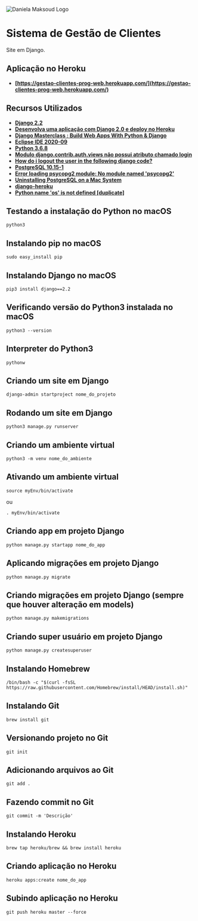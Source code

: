 ![Daniela Maksoud Logo](http://sempregatas.com.br/imagens/Logo.png)

# Sistema de Gestão de Clientes

Site em Django.

## Aplicação no Heroku

- **[https://gestao-clientes-prog-web.herokuapp.com/](https://gestao-clientes-prog-web.herokuapp.com/)**

## Recursos Utilizados

- **[Django 2.2](https://www.djangoproject.com/)**
- **[Desenvolva uma aplicação com Django 2.0 e deploy no Heroku](https://www.udemy.com/course/django-20-heroku/)**
- **[Django Masterclass : Build Web Apps With Python & Django](https://www.udemy.com/course/django-course/)**
- **[Eclipse IDE 2020-09](https://www.eclipse.org/downloads/)**
- **[Python 3.6.8](https://www.python.org/downloads/release/python-368/)**
- **[Modulo django.contrib.auth.views não possui atributo chamado login](https://www.schoolofnet.com/forum/topico/modulo-djangocontribauthviews-nao-possui-atributo-chamado-login-7032)**
- **[How do i logout the user in the following django code?](https://stackoverflow.com/questions/42081713/how-do-i-logout-the-user-in-the-following-django-code)**
- **[PostgreSQL 10.15-1](https://www.postgresql.org/)**
- **[Error loading psycopg2 module: No module named 'psycopg2'](https://cursos.alura.com.br/forum/topico-error-loading-psycopg2-module-no-module-named-psycopg2-117303)**
- **[Uninstalling PostgreSQL on a Mac System](https://www.enterprisedb.com/edb-docs/d/postgresql/installation-getting-started/installation-guide-installers/11/PostgreSQL_Installation_Guide.1.12.html)**
- **[django-heroku](https://github.com/Gpzim98/django-heroku)**
- **[Python name 'os' is not defined [duplicate]](https://stackoverflow.com/questions/23048129/python-name-os-is-not-defined/23048147)**

## Testando a instalação do Python no macOS

```
python3
```

## Instalando pip no macOS

```
sudo easy_install pip
```

## Instalando Django no macOS

```
pip3 install django==2.2
```

## Verificando versão do Python3 instalada no macOS

```
python3 --version
```

## Interpreter do Python3

```
pythonw
```

## Criando um site em Django

```
django-admin startproject nome_do_projeto
```

## Rodando um site em Django

```
python3 manage.py runserver
```

## Criando um ambiente virtual

```
python3 -m venv nome_do_ambiente
```

## Ativando um ambiente virtual

```
source myEnv/bin/activate
```
ou
```
. myEnv/bin/activate
```

## Criando app em projeto Django

```
python manage.py startapp nome_do_app
```

## Aplicando migrações em projeto Django

```
python manage.py migrate
```

## Criando migrações em projeto Django (sempre que houver alteração em models)

```
python manage.py makemigrations
```

## Criando super usuário em projeto Django

```
python manage.py createsuperuser
```

## Instalando Homebrew

```
/bin/bash -c "$(curl -fsSL https://raw.githubusercontent.com/Homebrew/install/HEAD/install.sh)"
```

## Instalando Git

```
brew install git
```


## Versionando projeto no Git

```
git init
```

## Adicionando arquivos ao Git

```
git add .
```

## Fazendo commit no Git

```
git commit -m 'Descrição'
```

## Instalando Heroku

```
brew tap heroku/brew && brew install heroku
```

## Criando aplicação no Heroku

```
heroku apps:create nome_do_app
```

## Subindo aplicação no Heroku

```
git push heroku master --force
```
